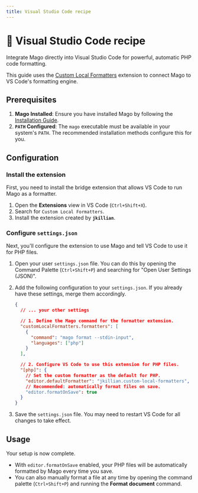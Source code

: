 ```yaml
---
title: Visual Studio Code recipe
---
```


# 🧩 Visual Studio Code recipe

Integrate Mago directly into Visual Studio Code for powerful, automatic PHP code formatting.

This guide uses the [Custom Local Formatters](https://marketplace.visualstudio.com/items?itemName=jkillian.custom-local-formatters) extension to connect Mago to VS Code's formatting engine.

## Prerequisites

1.  **Mago Installed**: Ensure you have installed Mago by following the [Installation Guide](./../guide/installation.md).
2.  **`PATH` Configured**: The `mago` executable must be available in your system's `PATH`. The recommended installation methods configure this for you.

## Configuration

### Install the extension

First, you need to install the bridge extension that allows VS Code to run Mago as a formatter.

1.  Open the **Extensions** view in VS Code (`Ctrl+Shift+X`).
2.  Search for `Custom Local Formatters`.
3.  Install the extension created by **`jkillian`**.

### Configure `settings.json`

Next, you'll configure the extension to use Mago and tell VS Code to use it for PHP files.

1.  Open your user `settings.json` file. You can do this by opening the Command Palette (`Ctrl+Shift+P`) and searching for "Open User Settings (JSON)".
2.  Add the following configuration to your `settings.json`. If you already have these settings, merge them accordingly.

    ```json
    {
      // ... your other settings

      // 1. Define the Mago command for the formatter extension.
      "customLocalFormatters.formatters": [
        {
          "command": "mago format --stdin-input",
          "languages": ["php"]
        }
      ],

      // 2. Configure VS Code to use this extension for PHP files.
      "[php]": {
        // Set the custom formatter as the default for PHP.
        "editor.defaultFormatter": "jkillian.custom-local-formatters",
        // Recommended: automatically format files on save.
        "editor.formatOnSave": true
      }
    }
    ```

3.  Save the `settings.json` file. You may need to restart VS Code for all changes to take effect.

## Usage

Your setup is now complete.

- With `editor.formatOnSave` enabled, your PHP files will be automatically formatted by Mago every time you save.
- You can also manually format a file at any time by opening the command palette (`Ctrl+Shift+P`) and running the **Format document** command.
